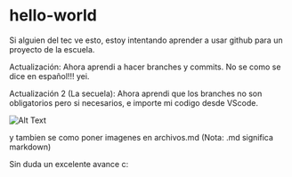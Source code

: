 # hello-world
Si alguien del tec ve esto, estoy intentando aprender a usar github para un proyecto de la escuela.

Actualización: Ahora aprendi a hacer branches y commits. No se como se dice en español!!! yei.

Actualización 2 (La secuela): Ahora aprendi que los branches no son obligatorios pero si necesarios, e importe mi codigo desde VScode.

![Alt Text](https://c.tenor.com/fW2_TC-J-1EAAAAC/letter-h-dance.gif)

y tambien se como poner imagenes en archivos.md (Nota: .md significa markdown)

Sin duda un excelente avance c:
